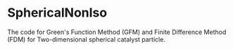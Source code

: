 # SphericalNonIso
The code for Green's Function Method (GFM) and Finite Difference Method (FDM) for Two-dimensional spherical catalyst particle.
